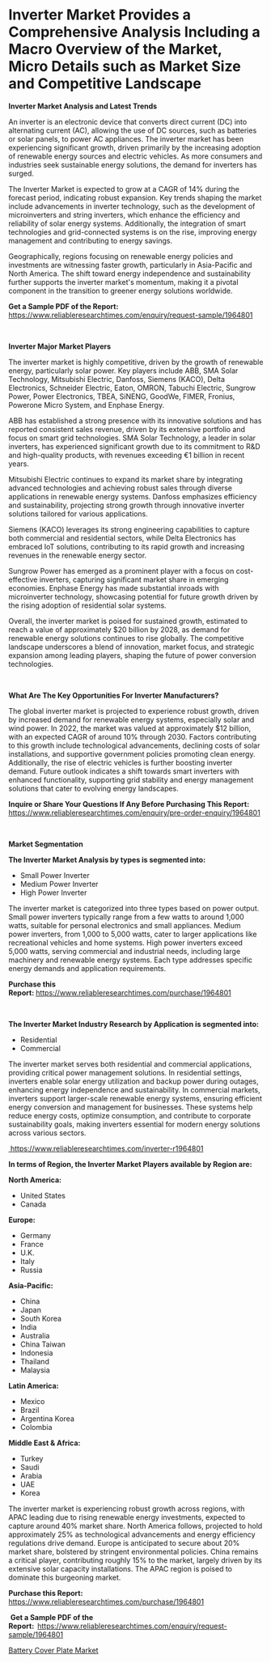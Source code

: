 <p><h1>Inverter Market Provides a Comprehensive Analysis Including a Macro Overview of the Market, Micro Details such as Market Size and Competitive Landscape</h1></p><p><strong>Inverter Market Analysis and Latest Trends</strong></p>
<p><p>An inverter is an electronic device that converts direct current (DC) into alternating current (AC), allowing the use of DC sources, such as batteries or solar panels, to power AC appliances. The inverter market has been experiencing significant growth, driven primarily by the increasing adoption of renewable energy sources and electric vehicles. As more consumers and industries seek sustainable energy solutions, the demand for inverters has surged.</p><p>The Inverter Market is expected to grow at a CAGR of 14% during the forecast period, indicating robust expansion. Key trends shaping the market include advancements in inverter technology, such as the development of microinverters and string inverters, which enhance the efficiency and reliability of solar energy systems. Additionally, the integration of smart technologies and grid-connected systems is on the rise, improving energy management and contributing to energy savings.</p><p>Geographically, regions focusing on renewable energy policies and investments are witnessing faster growth, particularly in Asia-Pacific and North America. The shift toward energy independence and sustainability further supports the inverter market's momentum, making it a pivotal component in the transition to greener energy solutions worldwide.</p></p>
<p><strong>Get a Sample PDF of the Report:&nbsp;</strong> <a href="https://www.reliableresearchtimes.com/enquiry/request-sample/1964801?utm_campaign=3311&utm_medium=2&utm_source=Github&utm_content=ia&utm_term=07042025&utm_id=inverter">https://www.reliableresearchtimes.com/enquiry/request-sample/1964801</a></p>
<p>&nbsp;</p>
<p><strong>Inverter Major Market Players</strong></p>
<p><p>The inverter market is highly competitive, driven by the growth of renewable energy, particularly solar power. Key players include ABB, SMA Solar Technology, Mitsubishi Electric, Danfoss, Siemens (KACO), Delta Electronics, Schneider Electric, Eaton, OMRON, Tabuchi Electric, Sungrow Power, Power Electronics, TBEA, SiNENG, GoodWe, FIMER, Fronius, Powerone Micro System, and Enphase Energy.</p><p>ABB has established a strong presence with its innovative solutions and has reported consistent sales revenue, driven by its extensive portfolio and focus on smart grid technologies. SMA Solar Technology, a leader in solar inverters, has experienced significant growth due to its commitment to R&D and high-quality products, with revenues exceeding €1 billion in recent years.</p><p>Mitsubishi Electric continues to expand its market share by integrating advanced technologies and achieving robust sales through diverse applications in renewable energy systems. Danfoss emphasizes efficiency and sustainability, projecting strong growth through innovative inverter solutions tailored for various applications.</p><p>Siemens (KACO) leverages its strong engineering capabilities to capture both commercial and residential sectors, while Delta Electronics has embraced IoT solutions, contributing to its rapid growth and increasing revenues in the renewable energy sector.</p><p>Sungrow Power has emerged as a prominent player with a focus on cost-effective inverters, capturing significant market share in emerging economies. Enphase Energy has made substantial inroads with microinverter technology, showcasing potential for future growth driven by the rising adoption of residential solar systems.</p><p>Overall, the inverter market is poised for sustained growth, estimated to reach a value of approximately $20 billion by 2028, as demand for renewable energy solutions continues to rise globally. The competitive landscape underscores a blend of innovation, market focus, and strategic expansion among leading players, shaping the future of power conversion technologies.</p></p>
<p>&nbsp;</p>
<p><strong>What Are The Key Opportunities For Inverter Manufacturers?</strong></p>
<p><p>The global inverter market is projected to experience robust growth, driven by increased demand for renewable energy systems, especially solar and wind power. In 2022, the market was valued at approximately $12 billion, with an expected CAGR of around 10% through 2030. Factors contributing to this growth include technological advancements, declining costs of solar installations, and supportive government policies promoting clean energy. Additionally, the rise of electric vehicles is further boosting inverter demand. Future outlook indicates a shift towards smart inverters with enhanced functionality, supporting grid stability and energy management solutions that cater to evolving energy landscapes.</p></p>
<p><strong>Inquire or Share Your Questions If Any Before Purchasing This Report:</strong> <a href="https://www.reliableresearchtimes.com/enquiry/pre-order-enquiry/1964801?utm_campaign=3311&utm_medium=2&utm_source=Github&utm_content=ia&utm_term=07042025&utm_id=inverter">https://www.reliableresearchtimes.com/enquiry/pre-order-enquiry/1964801</a></p>
<p>&nbsp;</p>
<p><strong>Market Segmentation</strong></p>
<p><strong>The Inverter Market Analysis by types is segmented into:</strong></p>
<p><ul><li>Small Power Inverter</li><li>Medium Power Inverter</li><li>High Power Inverter</li></ul></p>
<p><p>The inverter market is categorized into three types based on power output. Small power inverters typically range from a few watts to around 1,000 watts, suitable for personal electronics and small appliances. Medium power inverters, from 1,000 to 5,000 watts, cater to larger applications like recreational vehicles and home systems. High power inverters exceed 5,000 watts, serving commercial and industrial needs, including large machinery and renewable energy systems. Each type addresses specific energy demands and application requirements.</p></p>
<p><strong>Purchase this Report:&nbsp;</strong><a href="https://www.reliableresearchtimes.com/purchase/1964801?utm_campaign=3311&utm_medium=2&utm_source=Github&utm_content=ia&utm_term=07042025&utm_id=inverter">https://www.reliableresearchtimes.com/purchase/1964801</a></p>
<p>&nbsp;</p>
<p><strong>The Inverter Market Industry Research by Application is segmented into:</strong></p>
<p><ul><li>Residential</li><li>Commercial</li></ul></p>
<p><p>The inverter market serves both residential and commercial applications, providing critical power management solutions. In residential settings, inverters enable solar energy utilization and backup power during outages, enhancing energy independence and sustainability. In commercial markets, inverters support larger-scale renewable energy systems, ensuring efficient energy conversion and management for businesses. These systems help reduce energy costs, optimize consumption, and contribute to corporate sustainability goals, making inverters essential for modern energy solutions across various sectors.</p></p>
<p><a href="https://www.reliableresearchtimes.com/inverter-r1964801?utm_campaign=3311&utm_medium=2&utm_source=Github&utm_content=ia&utm_term=07042025&utm_id=inverter">&nbsp;https://www.reliableresearchtimes.com/inverter-r1964801</a></p>
<p><strong>In terms of Region, the Inverter Market Players available by Region are:</strong></p>
<p>
    <p> <strong> North America: </strong>
        <ul>
            <li>United States</li>
            <li>Canada</li>
        </ul>
        </p> 
    <p> <strong> Europe: </strong>
        <ul>
            <li>Germany</li>
            <li>France</li>
            <li>U.K.</li>
            <li>Italy</li>
            <li>Russia</li>
        </ul>
        </p> 
    <p> <strong> Asia-Pacific: </strong>
        <ul>
            <li>China</li>
            <li>Japan</li>
            <li>South Korea</li>
            <li>India</li>
            <li>Australia</li>
            <li>China Taiwan</li>
            <li>Indonesia</li>
            <li>Thailand</li>
            <li>Malaysia</li>
        </ul>
        </p> 
    <p> <strong> Latin America: </strong>
        <ul>
            <li>Mexico</li>
            <li>Brazil</li>
            <li>Argentina Korea</li>
            <li>Colombia</li>
        </ul>
        </p> 
    <p> <strong> Middle East & Africa: </strong>
        <ul>
            <li>Turkey</li>
            <li>Saudi</li>
            <li>Arabia</li>
            <li>UAE</li>
            <li>Korea</li>
        </ul>
    </p>
    </p>
<p><p>The inverter market is experiencing robust growth across regions, with APAC leading due to rising renewable energy investments, expected to capture around 40% market share. North America follows, projected to hold approximately 25% as technological advancements and energy efficiency regulations drive demand. Europe is anticipated to secure about 20% market share, bolstered by stringent environmental policies. China remains a critical player, contributing roughly 15% to the market, largely driven by its extensive solar capacity installations. The APAC region is poised to dominate this burgeoning market.</p></p>
<p><strong>Purchase this Report: </strong><a href="https://www.reliableresearchtimes.com/purchase/1964801?utm_campaign=3311&utm_medium=2&utm_source=Github&utm_content=ia&utm_term=07042025&utm_id=inverter">https://www.reliableresearchtimes.com/purchase/1964801</a></p>
<p>&nbsp;<strong>Get a Sample PDF of the Report:&nbsp;&nbsp;</strong><a href="https://www.reliableresearchtimes.com/enquiry/request-sample/1964801?utm_campaign=3311&utm_medium=2&utm_source=Github&utm_content=ia&utm_term=07042025&utm_id=inverter">https://www.reliableresearchtimes.com/enquiry/request-sample/1964801</a></p>
<p><strong></strong></p>
<p><p><a href="https://github.com/dushornerfe/Market-Research-Report-List-1/blob/main/battery-cover-plate-market.md?utm_campaign=3311&utm_medium=2&utm_source=Github&utm_content=ia&utm_term=07042025&utm_id=inverter">Battery Cover Plate Market</a></p></p>